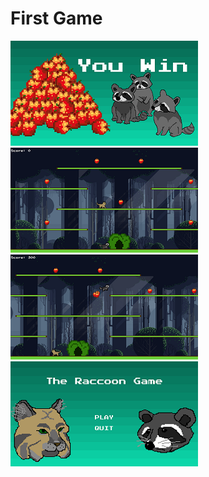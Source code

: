 # First Game

 <div>
      <a class="example-image-link" href="assets/Gallery/EndScene.png" data-lightbox="example-set" data-title="Click the right half of the image to move forward.">
        <img class="example-image" src="assets/Gallery/EndScene_thumb.png" alt=""/>
  </a>
      <a class="example-image-link" href="assets/Gallery/Game lvl1.png" data-lightbox="example-set" data-title="Or press the right arrow on your keyboard.">
        <img class="example-image" src="assets/Gallery/Game lvl1_thumb.png" alt="" />
  </a>
      <a class="example-image-link" href="assets/Gallery/PickUp.png" data-lightbox="example-set" data-title="The next image in the set is preloaded as you're viewing.">
        <img class="example-image" src="assets/Gallery/PickUp_thumb.png" alt="" />
  </a>
      <a class="example-image-link" href="assets/Gallery/TitleScreen.png" data-lightbox="example-set" data-title="Click anywhere outside the image or the X to the right to close.">
        <img class="example-image" src="assets/Gallery/TitleScreen_thumb.png" alt="" />
  </a>
    </div>

